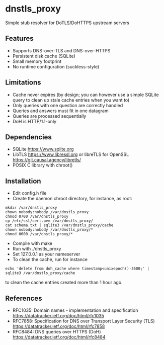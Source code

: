 # dnstls_proxy
Simple stub resolver for DoTLS/DoHTTPS upstream servers

## Features

- Supports DNS-over-TLS and DNS-over-HTTPS
- Persistent disk cache (SQLite)
- Small memory footprint
- No runtime configuration (suckless-style)

## Limitations

- Cache never expires (by design; you can however use a simple SQLite query to clean up stale cache entries when you want to)
- Only queries with one question are correctly handled
- Queries and answers must fit in one datagram
- Queries are processed sequentially
- DoH is HTTP/1.1-only

## Dependencies

- SQLite <https://www.sqlite.org>
- LibTLS <https://www.libressl.org> or libreTLS for OpenSSL <https://git.causal.agency/libretls/>
- POSIX C library with chroot()

## Installation

- Edit config.h file
- Create the daemon chroot directory, for instance, as root:
``` 
mkdir /var/dnstls_proxy
chown nobody:nobody /var/dnstls_proxy
chmod 0700 /var/dnstls_proxy
cp /etc/ssl/cert.pem /var/dnstls_proxy/
cat schema.txt | sqlite3 /var/dnstls_proxy/cache
chown nobody:nobody /var/dnstls_proxy/*
chmod 0600 /var/dnstls_proxy/*   
```
- Compile with make
- Run with ./dnstls_proxy
- Set 127.0.0.1 as your nameserver
- To clean the cache, run for instance
```
echo 'delete from doh_cache where timestamp<unixepoch()-3600;' | sqlite3 /var/dnstls_proxy/cache
```
to clean the cache entries created more than 1 hour ago.

## References

- RFC1035: Domain names - implementation and specification <https://datatracker.ietf.org/doc/html/rfc1035> 
- RFC7858: Specification for DNS over Transport Layer Security (TLS)  <https://datatracker.ietf.org/doc/html/rfc7858>
- RFC8484: DNS queries over HTTPS (DoH) <https://datatracker.ietf.org/doc/html/rfc8484>


